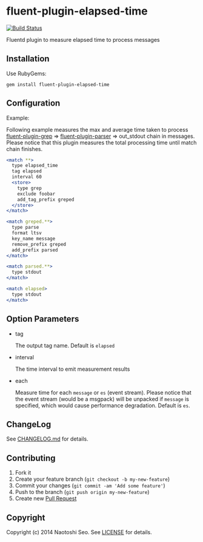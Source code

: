 # fluent-plugin-elapsed-time

[![Build Status](https://secure.travis-ci.org/sonots/fluent-plugin-elapsed-time.png?branch=master)](http://travis-ci.org/sonots/fluent-plugin-elapsed-time)

Fluentd plugin to measure elapsed time to process messages

## Installation

Use RubyGems:

    gem install fluent-plugin-elapsed-time

## Configuration

Example:

Following example measures the max and average time taken to process [fluent-plugin-grep](https://github.com/sonots/fluent-plugin-grep) => [fluent-plugin-parser](https://github.com/tagomoris/fluent-plugin-parser) => out_stdout chain in messages. Please notice that this plugin measures the total processing time until match chain finishes.

```apache
<match **>
  type elapsed_time
  tag elapsed
  interval 60
  <store>
    type grep
    exclude foobar
    add_tag_prefix greped
  </store>
</match>

<match greped.**>
  type parse
  format ltsv
  key_name message
  remove_prefix greped
  add_prefix parsed
</match>

<match parsed.**>
  type stdout
</match>

<match elapsed>
  type stdout
</match>
```

## Option Parameters

* tag

    The output tag name. Default is `elapsed`

* interval

    The time interval to emit measurement results

* each

    Measure time for each `message` or `es` (event stream). Please notice that the event stream (would be a msgpack) will be unpacked if `message` is specified, which would cause performance degradation. Default is `es`.

## ChangeLog

See [CHANGELOG.md](CHANGELOG.md) for details.

## Contributing

1. Fork it
2. Create your feature branch (`git checkout -b my-new-feature`)
3. Commit your changes (`git commit -am 'Add some feature'`)
4. Push to the branch (`git push origin my-new-feature`)
5. Create new [Pull Request](../../pull/new/master)

## Copyright

Copyright (c) 2014 Naotoshi Seo. See [LICENSE](LICENSE) for details.
